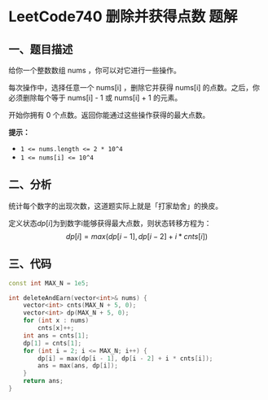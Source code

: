 # LeetCode740 删除并获得点数 题解

## 一、题目描述

给你一个整数数组 nums ，你可以对它进行一些操作。

每次操作中，选择任意一个 nums[i] ，删除它并获得 nums[i] 的点数。之后，你必须删除每个等于 nums[i] - 1 或 nums[i] + 1 的元素。

开始你拥有 0 个点数。返回你能通过这些操作获得的最大点数。

**提示：**

- `1 <= nums.length <= 2 * 10^4`
- `1 <= nums[i] <= 10^4`



## 二、分析

统计每个数字的出现次数，这道题实际上就是「打家劫舍」的换皮。

定义状态$dp[i]$为到数字i能够获得最大点数，则状态转移方程为：
$$
dp[i]=max(dp[i-1],dp[i-2]+i * cnts[i])
$$


## 三、代码

```c++
const int MAX_N = 1e5;

int deleteAndEarn(vector<int>& nums) {
    vector<int> cnts(MAX_N + 5, 0);
    vector<int> dp(MAX_N + 5, 0);
    for (int x : nums) 
        cnts[x]++;
    int ans = cnts[1];
    dp[1] = cnts[1];
    for (int i = 2; i <= MAX_N; i++) {
        dp[i] = max(dp[i - 1], dp[i - 2] + i * cnts[i]);
        ans = max(ans, dp[i]);
    }
    return ans;
}
```



